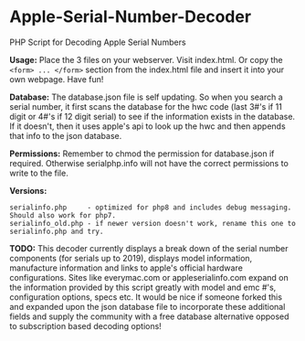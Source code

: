 # Apple-Serial-Number-Decoder
PHP Script for Decoding Apple Serial Numbers

__Usage:__
Place the 3 files on your webserver. Visit index.html. Or copy the `<form> ... </form>` section from the index.html file and insert it into your own webpage. Have fun!

__Database:__
The database.json file is self updating. So when you search a serial number, it first scans the database for the hwc code (last 3#'s if 11 digit or 4#'s if 12 digit serial) to see if the information exists in the database. If it doesn't, then it uses apple's api to look up the hwc and then appends that info to the json database.

__Permissions:__
Remember to chmod the permission for database.json if required. Otherwise serialphp.info will not have the correct permissions to write to the file.

__Versions:__
```
serialinfo.php     - optimized for php8 and includes debug messaging. Should also work for php7.
serialinfo_old.php - if newer version doesn't work, rename this one to serialinfo.php and try. 
```

__TODO:__
This decoder currently displays a break down of the serial number components (for serials up to 2019), displays model information, manufacture information and links to apple's official hardware configurations. Sites like everymac.com or appleserialinfo.com expand on the information provided by this script greatly with model and emc #'s, configuration options, specs etc. It would be nice if someone forked this and expanded upon the json database file to incorporate these additional fields and supply the community with a free database alternative opposed to subscription based decoding options!
